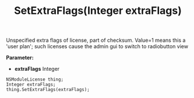 ﻿---
uid: crmscript_ref_NSModuleLicense_SetExtraFlags
title: SetExtraFlags(Integer extraFlags)
intellisense: NSModuleLicense.SetExtraFlags
keywords: NSModuleLicense, GetExtraFlags
so.topic: reference
---

Unspecified extra flags of license, part of checksum. Value=1 means this a 'user plan'; such licenses cause the admin gui to switch to radiobutton view

**Parameter:** 
 - **extraFlags** Integer

```crmscript
NSModuleLicense thing;
Integer extraFlags;
thing.SetExtraFlags(extraFlags);
```

